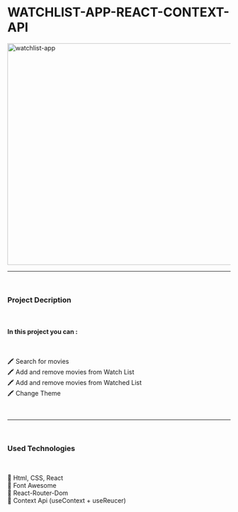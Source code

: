 # **WATCHLIST-APP-REACT-CONTEXT-API**

<img src="./public/watchlist-app.gif" alt="watchlist-app" width="800" height="500">

</br>

---

</br>

### **Project Decription**

</br>

#### In this project you can :

</br>

🖍️  Search for movies</br>
🖍️  Add and remove movies from Watch List</br>
🖍️  Add and remove movies from  Watched List</br>
🖍️  Change Theme</br>

</br>

---

</br>

### **Used Technologies**

</br>

🌿  Html, CSS, React</br>
🌿  Font Awesome</br>
🌿  React-Router-Dom</br>
🌿  Context Api (useContext + useReucer)</br>
